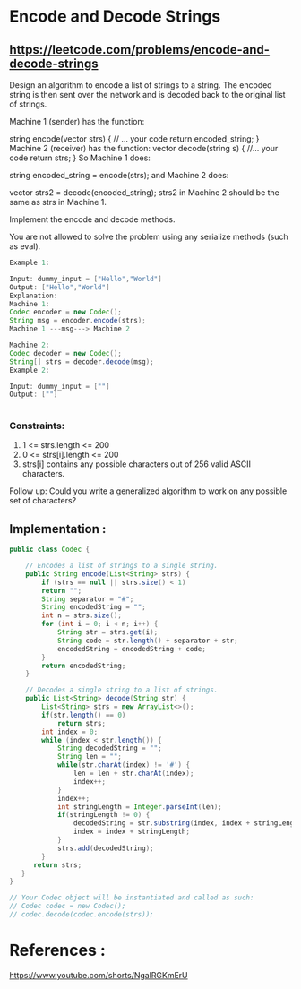 # Encode and Decode Strings
## https://leetcode.com/problems/encode-and-decode-strings

Design an algorithm to encode a list of strings to a string. The encoded string is then sent over the network and is decoded back to the original list of strings.

Machine 1 (sender) has the function:

string encode(vector<string> strs) {
  // ... your code
  return encoded_string;
}
Machine 2 (receiver) has the function:
vector<string> decode(string s) {
  //... your code
  return strs;
}
So Machine 1 does:

string encoded_string = encode(strs);
and Machine 2 does:

vector<string> strs2 = decode(encoded_string);
strs2 in Machine 2 should be the same as strs in Machine 1.

Implement the encode and decode methods.

You are not allowed to solve the problem using any serialize methods (such as eval).

 
```java
Example 1:

Input: dummy_input = ["Hello","World"]
Output: ["Hello","World"]
Explanation:
Machine 1:
Codec encoder = new Codec();
String msg = encoder.encode(strs);
Machine 1 ---msg---> Machine 2

Machine 2:
Codec decoder = new Codec();
String[] strs = decoder.decode(msg);
Example 2:

Input: dummy_input = [""]
Output: [""]
 
```
### Constraints:

1. 1 <= strs.length <= 200
2. 0 <= strs[i].length <= 200
3. strs[i] contains any possible characters out of 256 valid ASCII characters.
 

Follow up: Could you write a generalized algorithm to work on any possible set of characters?


## Implementation :
```java
public class Codec {

    // Encodes a list of strings to a single string.
    public String encode(List<String> strs) {
        if (strs == null || strs.size() < 1)
        return "";
        String separator = "#";
        String encodedString = "";
        int n = strs.size();
        for (int i = 0; i < n; i++) {
            String str = strs.get(i);
            String code = str.length() + separator + str;
            encodedString = encodedString + code;
        }
        return encodedString;
    }

    // Decodes a single string to a list of strings.
    public List<String> decode(String str) {
        List<String> strs = new ArrayList<>();
        if(str.length() == 0)
            return strs;
        int index = 0;
        while (index < str.length()) {
            String decodedString = "";
            String len = "";
            while(str.charAt(index) != '#') {
                len = len + str.charAt(index);
                index++;
            }
            index++;
            int stringLength = Integer.parseInt(len);
            if(stringLength != 0) {
                decodedString = str.substring(index, index + stringLength);
                index = index + stringLength;
            }
            strs.add(decodedString);
        }
      return strs;
   }
}

// Your Codec object will be instantiated and called as such:
// Codec codec = new Codec();
// codec.decode(codec.encode(strs));
```

# References :
https://www.youtube.com/shorts/NgalRGKmErU
